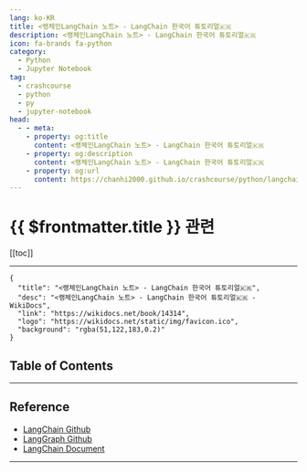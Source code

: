 ```yaml
---
lang: ko-KR
title: <랭체인LangChain 노트> - LangChain 한국어 튜토리얼🇰🇷
description: <랭체인LangChain 노트> - LangChain 한국어 튜토리얼🇰🇷
icon: fa-brands fa-python
category:
  - Python
  - Jupyter Notebook
tag: 
  - crashcourse
  - python
  - py
  - jupyter-notebook
head:
  - - meta:
    - property: og:title
      content: <랭체인LangChain 노트> - LangChain 한국어 튜토리얼🇰🇷
    - property: og:description
      content: <랭체인LangChain 노트> - LangChain 한국어 튜토리얼🇰🇷
    - property: og:url
      content: https://chanhi2000.github.io/crashcourse/python/langchain-kr/
---
```


# {{ $frontmatter.title }} 관련

[[toc]]

---

```component VPCard
{
  "title": "<랭체인LangChain 노트> - LangChain 한국어 튜토리얼🇰🇷",
  "desc": "<랭체인LangChain 노트> - LangChain 한국어 튜토리얼🇰🇷 - WikiDocs",
  "link": "https://wikidocs.net/book/14314",
  "logo": "https://wikidocs.net/static/img/favicon.ico",
  "background": "rgba(51,122,183,0.2)"
}
```

## Table of Contents

---

## Reference

- [LangChain Github](https://github.com/langchain-ai/langchain)
- [LangGraph Github](https://github.com/langchain-ai/langgraph)
- [LangChain Document](https://python.langchain.com/docs/get_started/introduction)

---

<TagLinks />